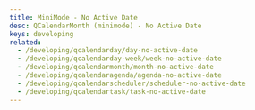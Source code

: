 ```yaml
---
title: MiniMode - No Active Date
desc: QCalendarMonth (minimode) - No Active Date
keys: developing
related:
  - /developing/qcalendarday/day-no-active-date
  - /developing/qcalendarday-week/week-no-active-date
  - /developing/qcalendarmonth/month-no-active-date
  - /developing/qcalendaragenda/agenda-no-active-date
  - /developing/qcalendarscheduler/scheduler-no-active-date
  - /developing/qcalendartask/task-no-active-date
---
```


<example-viewer
  title="No Active Date"
  file="MiniModeNoActiveDate"
  codepen-title="QCalendarMonth"
/>

